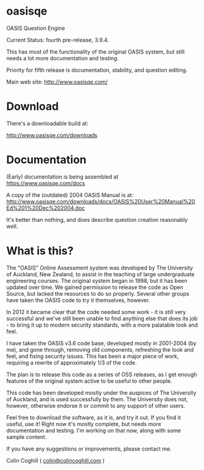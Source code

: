 oasisqe
=======

OASIS Question Engine

Current Status:  fourth pre-release, 3.9.4. 

This has most of the functionality of the original OASIS system, but still needs
a lot more documentation and testing.


Priority for fifth release is documentation, stability, and question editing.


Main web site:  http://www.oasisqe.com/

Download
========

There's a downloadable build at:

http://www.oasisqe.com/downloads

Documentation
=============

(Early) documentation is being assembled at https://www.oasisqe.com/docs

A copy of the (outdated) 2004 OASIS Manual is at: http://www.oasisqe.com/downloads/docs/OASIS%20User%20Manual%20Ed%201%20Dec%202004.doc

It's better than nothing, and does describe question creation reasonably well.

What is this?
=============

The "OASIS" Online Assessment system was developed by The University of Auckland, New Zealand, to assist
in the teaching of large undergraduate engineering courses. The original system began in 1998, but it
has been updated over time. We gained permission to release the code as Open Source, but lacked the
resources to do so properly. Several other groups have taken the OASIS code to try it themselves,
however.

In 2012 it became clear that the code needed some work - it is still very successful and we've still
been unable to find anything else that does its job - to bring it up to modern security standards, with
a more palatable look and feel.

I have taken the OASIS v3.6 code base, developed mostly in 2001-2004 (by me), and gone through, removing old
components, refreshing the look and feel, and fixing security issues. This has been a major piece
of work, requiring a rewrite of approximately 1/3 of the code.

The plan is to release this code as a series of OSS releases, as I get enough features of the original
system active to be useful to other people.

This code has been developed mostly under the auspices of The University of Auckland, and is used
successfully by them. The University does not, however, otherwise endorse it or commit to any support
of other users.

Feel free to download the software, as it is, and try it out. If you find it useful, use it!
Right now it's mostly complete, but needs more documentation and testing.
I'm working on that now, along with some sample content.

If you have any suggestions or improvements, please contact me.

Colin Coghill
 ( colin@colincoghill.com )

